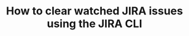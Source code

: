 ---
layout: post
title: How to clear watched JIRA issues using the JIRA CLI
description: Clearing out all those old jira cases from your watch list in one fell swoop.
---